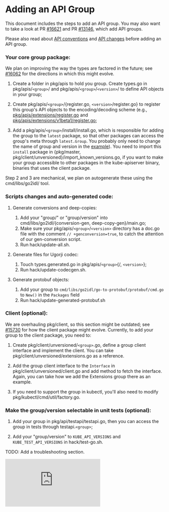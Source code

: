 <!-- BEGIN MUNGE: UNVERSIONED_WARNING -->


<!-- END MUNGE: UNVERSIONED_WARNING -->

Adding an API Group
===============

This document includes the steps to add an API group. You may also want to take
a look at PR [#16621](https://github.com/kubernetes/kubernetes/pull/16621) and
PR [#13146](https://github.com/kubernetes/kubernetes/pull/13146), which add API
groups.

Please also read about [API conventions](api-conventions.md) and
[API changes](api_changes.md) before adding an API group.

### Your core group package:

We plan on improving the way the types are factored in the future; see
[#16062](https://github.com/kubernetes/kubernetes/pull/16062) for the directions
in which this might evolve.

1. Create a folder in pkg/apis to hold you group. Create types.go in
pkg/apis/`<group>`/ and pkg/apis/`<group>`/`<version>`/ to define API objects
in your group;

2. Create pkg/apis/`<group>`/{register.go, `<version>`/register.go} to register
this group's API objects to the encoding/decoding scheme (e.g.,
[pkg/apis/extensions/register.go](../../pkg/apis/extensions/register.go) and
[pkg/apis/extensions/v1beta1/register.go](../../pkg/apis/extensions/v1beta1/register.go);

3. Add a pkg/apis/`<group>`/install/install.go, which is responsible for adding
the group to the `latest` package, so that other packages can access the group's
meta through `latest.Group`. You probably only need to change the name of group
and version in the [example](../../pkg/apis/extensions/install/install.go)). You
need to import this `install` package in {pkg/master,
pkg/client/unversioned}/import_known_versions.go, if you want to make your group
accessible to other packages in the kube-apiserver binary, binaries that uses
the client package.

Step 2 and 3 are mechanical, we plan on autogenerate these using the
cmd/libs/go2idl/ tool.

### Scripts changes and auto-generated code:

1. Generate conversions and deep-copies:

    1. Add your "group/" or "group/version" into
       cmd/libs/go2idl/{conversion-gen, deep-copy-gen}/main.go;
    2. Make sure your pkg/apis/`<group>`/`<version>` directory has a doc.go file
       with the comment `// +genconversion=true`, to catch the attention of our
       gen-conversion script.
    3. Run hack/update-all.sh.


2. Generate files for Ugorji codec:

    1. Touch types.generated.go in pkg/apis/`<group>`{/, `<version>`};
    2. Run hack/update-codecgen.sh.

3. Generate protobuf objects:

    1. Add your group to `cmd/libs/go2idl/go-to-protobuf/protobuf/cmd.go` to
       `New()` in the `Packages` field
    2. Run hack/update-generated-protobuf.sh

### Client (optional):

We are overhauling pkg/client, so this section might be outdated; see
[#15730](https://github.com/kubernetes/kubernetes/pull/15730) for how the client
package might evolve. Currently, to add your group to the client package, you
need to:

1. Create pkg/client/unversioned/`<group>`.go, define a group client interface
and implement the client. You can take pkg/client/unversioned/extensions.go as a
reference.

2. Add the group client interface to the `Interface` in
pkg/client/unversioned/client.go and add method to fetch the interface. Again,
you can take how we add the Extensions group there as an example.

3. If you need to support the group in kubectl, you'll also need to modify
pkg/kubectl/cmd/util/factory.go.

### Make the group/version selectable in unit tests (optional):

1. Add your group in pkg/api/testapi/testapi.go, then you can access the group
in tests through testapi.`<group>`;

2. Add your "group/version" to `KUBE_API_VERSIONS` and `KUBE_TEST_API_VERSIONS`
in hack/test-go.sh.

TODO: Add a troubleshooting section.





<!-- BEGIN MUNGE: IS_VERSIONED -->
<!-- TAG IS_VERSIONED -->
<!-- END MUNGE: IS_VERSIONED -->


<!-- BEGIN MUNGE: GENERATED_ANALYTICS -->
[![Analytics](https://kubernetes-site.appspot.com/UA-36037335-10/GitHub/docs/devel/adding-an-APIGroup.md?pixel)]()
<!-- END MUNGE: GENERATED_ANALYTICS -->
